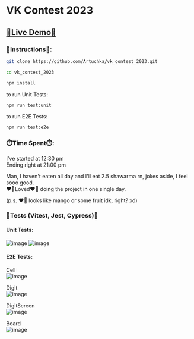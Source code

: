 # VK Contest 2023

## [🔗Live Demo🔗](https://vk-contest-2023.vercel.app/)


### 🚩Instructions🚩:

```bash
git clone https://github.com/Artuchka/vk_contest_2023.git
```

```bash
cd vk_contest_2023
```

```bash
npm install
```

to run Unit Tests:
```bash
npm run test:unit
```
to run E2E Tests:
```bash
npm run test:e2e
```

### ⏱️Time Spent⏱️: 

I've started at 12:30 pm\
Ending right at 21:00 pm

Man, I haven't eaten all day and I'll eat 2.5 shawarma rn, jokes aside, I feel sooo good.\
❤️‍🔥Loved❤️‍🔥 doing the project in one single day.

(p.s. ❤️‍🔥 looks like mango or some fruit idk, right? xd)

### 🧪Tests (Vitest, Jest, Cypress)🧪

#### Unit Tests:
![image](https://user-images.githubusercontent.com/42734308/222925107-f58eb8c3-b816-4f12-adcd-6b09151e0169.png)
![image](https://user-images.githubusercontent.com/42734308/222925113-262ab449-b655-4a42-9e62-e90f7b3ddf48.png)

#### E2E Tests:

Cell\
![image](https://user-images.githubusercontent.com/42734308/222925131-73f926a5-0d51-4aa8-ba7d-5d69044692b4.png)


Digit\
![image](https://user-images.githubusercontent.com/42734308/222925139-b0c6cd25-6abb-4c57-a66b-7d24bd8264bb.png)


DigitScreen\
![image](https://user-images.githubusercontent.com/42734308/222925147-dcca2cfe-8ef0-413e-a266-d6e6f07c0c28.png)


Board\
![image](https://user-images.githubusercontent.com/42734308/222925070-438dd53f-708c-4515-a3d4-b3fb00889598.png)
